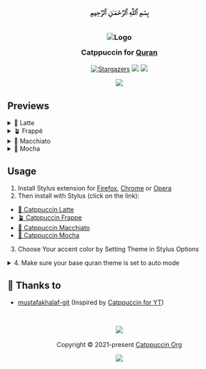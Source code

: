 <h3 align="center">
  <img src="https://raw.githubusercontent.com/catppuccin/catppuccin/main/assets/misc/transparent.png" height="0" width="0px"/><br/>
  بِسْمِ ٱللَّهِ ٱلرَّحْمَـٰنِ ٱلرَّحِيمِ   
  
  <img src="https://raw.githubusercontent.com/catppuccin/catppuccin/main/assets/misc/transparent.png" height="0" width="0px"/><br/>
	<img src="https://raw.githubusercontent.com/mustafakhalaf-git/Quran/main/assets/quran.png" width="100" alt="Logo"/><br/>
	<img src="https://raw.githubusercontent.com/catppuccin/catppuccin/main/assets/misc/transparent.png" height="30" width="0px"/>
	Catppuccin for <a href="https://quran.com">Quran</a>
	<img src="https://raw.githubusercontent.com/catppuccin/catppuccin/main/assets/misc/transparent.png" height="30" width="0px"/>
</h3>

<p align="center">
    <a href="https://github.com/mustafakhalaf-git/Quran/stargazers"><img alt="Stargazers" src="https://img.shields.io/github/stars/mustafakhalaf-git/Quran?colorA=363a4f&colorB=b7bdf8&style=for-the-badge"></a>
    <a href="https://github.com/mustafakhalaf-git/Quran/issues"><img src="https://img.shields.io/github/issues/mustafakhalaf-git/Quran?colorA=363a4f&colorB=f5a97f&style=for-the-badge"></a>
    <a href="https://github.com/mustafakhalaf-git/Quran/contributors"><img src="https://img.shields.io/github/contributors/mustafakhalaf-git/Quran?colorA=363a4f&colorB=a6da95&style=for-the-badge"></a>
</p>

<p align="center">
  <img src="https://raw.githubusercontent.com/mustafakhalaf-git/quran/main/assets/preview_new.webp"/>
</p>

## Previews

<details>
<summary>🌻 Latte</summary>
<img src="https://raw.githubusercontent.com/mustafakhalaf-git/quran/main/assets/latte.png"/>
</details>
<details>
<summary>🪴 Frappé</summary>
<img src="https://raw.githubusercontent.com/mustafakhalaf-git/quran/main/assets/frappe.png"/>
</details>
<details>
<summary>🌺 Macchiato</summary>
<img src="https://raw.githubusercontent.com/mustafakhalaf-git/quran/main/assets/macchiato.png"/>
</details>
<details>
<summary>🌿 Mocha</summary>
<img src="https://raw.githubusercontent.com/mustafakhalaf-git/quran/main/assets/mocha.png"/>
</details>

## Usage

1. Install Stylus extension for [Firefox](https://addons.mozilla.org/en-US/firefox/addon/styl-us/), [Chrome](https://chrome.google.com/webstore/detail/stylus/clngdbkpkpeebahjckkjfobafhncgmne) or [Opera](https://addons.opera.com/en-gb/extensions/details/stylus/)
2. Then install with Stylus (click on the link):
  - [🌻 Catppuccin Latte](https://github.com/mustafakhalaf-git/Quran/raw/main/src/QuranCatppuccinLatte.user.css)
  - [🪴 Catppuccin Frappe](https://github.com/mustafakhalaf-git/Quran/raw/main/src/QuranCatppuccinFrappe.user.css)
  - [🌺 Catppuccin Macchiato](https://github.com/mustafakhalaf-git/Quran/raw/main/src/QuranCatppuccinMacchiato.user.css)
  - [🌿 Catppuccin Mocha](https://github.com/mustafakhalaf-git/Quran/raw/main/src/QuranCatppuccinMocha.user.css)
3. Choose Your accent color by Setting Theme in Stylus Options
<details>
<summary>
4. Make sure your base quran theme is set to auto mode
</summary>

![Help image](./assets/set-theme-to-auto.png)
</details>

## 💝 Thanks to

- [mustafakhalaf-git](https://github.com/mustafakhalaf-git) (Inspired by  [Catppuccin for YT](https://github.com/catppuccin/youtube/))

&nbsp;

<p align="center">
	<img src="https://raw.githubusercontent.com/catppuccin/catppuccin/main/assets/footers/gray0_ctp_on_line.svg?sanitize=true" />
</p>

<p align="center">
	Copyright &copy; 2021-present <a href="https://github.com/catppuccin" target="_blank">Catppuccin Org</a>
</p>

<p align="center">
	<a href="https://github.com/catppuccin/catppuccin/blob/main/LICENSE"><img src="https://img.shields.io/static/v1.svg?style=for-the-badge&label=License&message=MIT&logoColor=d9e0ee&colorA=363a4f&colorB=b7bdf8"/></a>
</p>
